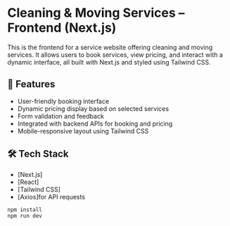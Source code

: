# Cleaning & Moving Services – Frontend (Next.js)

This is the frontend for a service website offering cleaning and moving services. It allows users to book services, view pricing, and interact with a dynamic interface, all built with Next.js and styled using Tailwind CSS.

## 🌟 Features

- User-friendly booking interface
- Dynamic pricing display based on selected services
- Form validation and feedback
- Integrated with backend APIs for booking and pricing
- Mobile-responsive layout using Tailwind CSS

## 🛠 Tech Stack

- [Next.js]
- [React]
- [Tailwind CSS]
- [Axios]for API requests

```bash
npm install
npm run dev
